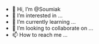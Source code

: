 - 👋 Hi, I’m @Soumiak
- 👀 I’m interested in ...
- 🌱 I’m currently learning ...
- 💞️ I’m looking to collaborate on ...
- 📫 How to reach me ...

<!---
Soumiak/Soumiak is a ✨ special ✨ repository because its `README.md` (this file) appears on your GitHub profile.
You can click the Preview link to take a look at your changes.
--->
